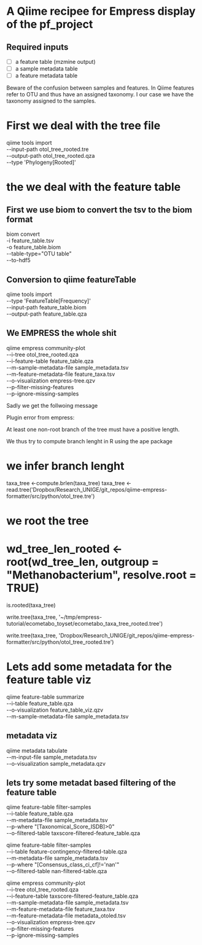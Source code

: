 
# A Qiime recipee for Empress display of the pf_project

## Required inputs

- [ ] a feature table (mzmine output)
- [ ] a sample metadata table
- [ ] a feature metadata table

Beware of the confusion between samples and features. In Qiime features refer to OTU and thus have an assigned taxonomy. I our case we have the taxonomy assigned to the samples.




# First we deal with the tree file

qiime tools import \
  --input-path otol_tree_rooted.tre \
  --output-path otol_tree_rooted.qza \
  --type 'Phylogeny[Rooted]'

# the we deal with the feature table 

## First we use biom to convert the tsv to the biom format 
biom convert \
-i feature_table.tsv \
-o feature_table.biom \
--table-type="OTU table" \
--to-hdf5

## Conversion to qiime featureTable

qiime tools import \
--type 'FeatureTable[Frequency]' \
--input-path feature_table.biom \
--output-path feature_table.qza

## We EMPRESS the whole shit
  
qiime empress community-plot \
  --i-tree otol_tree_rooted.qza \
  --i-feature-table feature_table.qza \
  --m-sample-metadata-file sample_metadata.tsv \
  --m-feature-metadata-file feature_taxa.tsv \
  --o-visualization empress-tree.qzv \
  --p-filter-missing-features \
  --p-ignore-missing-samples


Sadly we get the follwoing message

Plugin error from empress:

  At least one non-root branch of the tree must have a positive length.


We thus try to compute branch lenght in R using the ape package

# we infer branch lenght

taxa_tree <-compute.brlen(taxa_tree)
taxa_tree <- read.tree('Dropbox/Research_UNIGE/git_repos/qiime-empress-formatter/src/python/otol_tree.tre')

# we root the tree

# wd_tree_len_rooted <- root(wd_tree_len, outgroup = "Methanobacterium", resolve.root = TRUE)

is.rooted(taxa_tree)


write.tree(taxa_tree, '~/tmp/empress-tutorial/ecometabo_toyset/ecometabo_taxa_tree_rooted.tree')

write.tree(taxa_tree, 'Dropbox/Research_UNIGE/git_repos/qiime-empress-formatter/src/python/otol_tree_rooted.tre')


# Lets add some metadata for the feature table viz

qiime feature-table summarize \
  --i-table feature_table.qza \
  --o-visualization feature_table_viz.qzv \
  --m-sample-metadata-file sample_metadata.tsv

## metadata viz

qiime metadata tabulate \
  --m-input-file sample_metadata.tsv \
  --o-visualization sample_metadata.qzv

## lets try some metadat based filtering of the feature table

qiime feature-table filter-samples \
  --i-table feature_table.qza \
  --m-metadata-file sample_metadata.tsv \
  --p-where "[Taxonomical_Score_ISDB]>0" \
  --o-filtered-table taxscore-filtered-feature_table.qza


qiime feature-table filter-samples \
  --i-table feature-contingency-filtered-table.qza \
  --m-metadata-file sample_metadata.tsv \
  --p-where "[Consensus_class_ci_cf]!='nan'" \
  --o-filtered-table nan-filtered-table.qza


qiime empress community-plot \
  --i-tree otol_tree_rooted.qza \
  --i-feature-table taxscore-filtered-feature_table.qza \
  --m-sample-metadata-file sample_metadata.tsv \
  --m-feature-metadata-file feature_taxa.tsv \
  --m-feature-metadata-file metadata_otoled.tsv \
  --o-visualization empress-tree.qzv \
  --p-filter-missing-features \
  --p-ignore-missing-samples


